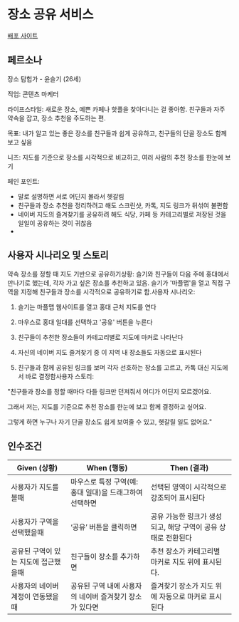 # 장소 공유 서비스

[배포 사이트](https://spot-share-mapper.lovable.app)

## 페르소나

장소 탐험가 - 윤슬기 (26세)

직업: 콘텐츠 마케터

라이프스타일: 새로운 장소, 예쁜 카페나 핫플을 찾아다니는 걸 좋아함. 친구들과 자주 약속을 잡고, 장소 추천을 주도하는 편.

목표: 내가 알고 있는 좋은 장소를 친구들과 쉽게 공유하고, 친구들의 단골 장소도 함께 보고 싶음

니즈: 지도를 기준으로 장소를 시각적으로 비교하고, 여러 사람의 추천 장소를 한눈에 보기

페인 포인트:

- 말로 설명하면 서로 어딘지 몰라서 헷갈림
- 친구들과 장소 추천을 정리하려고 해도 스크린샷, 카톡, 지도 링크가 뒤섞여 불편함
- 네이버 지도의 즐겨찾기를 공유하려 해도 식당, 카페 등 카테고리별로 저장된 것을 일일이 공유하는 것이 귀찮음
- 
## 사용자 시나리오 및 스토리
약속 장소를 정할 때 지도 기반으로 공유하기상황: 슬기와 친구들이 다음 주에 홍대에서 만나기로 했는데, 각자 가고 싶은 장소를 추천하고 있음. 슬기가 '마플맵'을 열고 직접 구역을 지정해 친구들과 장소를 시각적으로 공유하기로 함.사용자 시나리오:

1. 슬기는 마플맵 웹사이트를 열고 홍대 근처 지도를 연다

2. 마우스로 홍대 일대를 선택하고 '공유' 버튼을 누른다

3. 친구들이 추천한 장소들이 카테고리별로 지도에 마커로 나타난다

4. 자신의 네이버 지도 즐겨찾기 중 이 지역 내 장소들도 자동으로 표시된다

5. 친구들과 함께 공유된 링크를 보며 각자 선호하는 장소를 고르고, 카톡 대신 지도에서 바로 결정함사용자 스토리:

"친구들과 장소를 정할 때마다 다들 링크만 던져줘서 어디가 어딘지 모르겠어요.

그래서 저는, 지도를 기준으로 추천 장소를 한눈에 보고 함께 결정하고 싶어요.

그렇게 하면 누구나 자기 단골 장소도 쉽게 보여줄 수 있고, 헷갈릴 일도 없어요."

## 인수조건
| **Given (상황)** | **When (행동)** | **Then (결과)** |
| --- | --- | --- |
| 사용자가 지도를 볼때 | 마우스로 특정 구역(예: 홍대 일대)을 드래그하여 선택하면 | 선택된 영역이 시각적으로 강조되어 표시된다 |
| 사용자가 구역을 선택했을때 | ‘공유’ 버튼을 클릭하면 | 공유 가능한 링크가 생성되고, 해당 구역이 공유 상태로 전환된다 |
| 공유된 구역이 있는 지도에 접근했을때 | 친구들이 장소를 추가하면 | 추천 장소가 카테고리별 마커로 지도 위에 표시된다. |
| 사용자의 네이버 계정이 연동됐을때 | 공유된 구역 내에 사용자의 네이버 즐겨찾기 장소가 있다면 | 즐겨찾기 장소가 지도 위에 자동으로 마커로 표시된다 |

